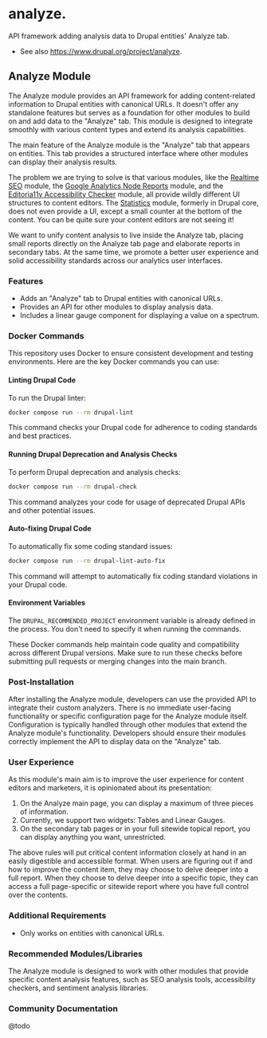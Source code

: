 # analyze.

API framework adding analysis data to Drupal entities' Analyze tab.

- See also https://www.drupal.org/project/analyze.

## Analyze Module

The Analyze module provides an API framework for adding content-related
information to Drupal entities with canonical URLs. It doesn't offer any
standalone features but serves as a foundation for other modules to build on and
add data to the "Analyze" tab. This module is designed to integrate smoothly
with various content types and extend its analysis capabilities.

The main feature of the Analyze module is the "Analyze" tab that appears on
entities. This tab provides a structured interface where other modules can
display their analysis results.

The problem we are trying to solve is that various modules, like the
[Realtime SEO](https://www.drupal.org/project/yoast_seo) module, the
[Google Analytics Node Reports](https://www.drupal.org/project/ga_node_reports)
module, and the
[Editoria11y Accessibility Checker](https://www.drupal.org/project/editoria11y)
module, all provide wildly different UI structures to content editors. The
[Statistics](https://www.drupal.org/project/statistics) module, formerly in
Drupal core, does not even provide a UI, except a small counter at the bottom of
the content. You can be quite sure your content editors are not seeing it!

We want to unify content analysis to live inside the Analyze tab, placing small
reports directly on the Analyze tab page and elaborate reports in secondary
tabs. At the same time, we promote a better user experience and solid
accessibility standards across our analytics user interfaces.

### Features

- Adds an "Analyze" tab to Drupal entities with canonical URLs.
- Provides an API for other modules to display analysis data.
- Includes a linear gauge component for displaying a value on a spectrum.

### Docker Commands

This repository uses Docker to ensure consistent development and testing
environments. Here are the key Docker commands you can use:

#### Linting Drupal Code

To run the Drupal linter:

```bash
docker compose run --rm drupal-lint
```

This command checks your Drupal code for adherence to coding standards and best
practices.

#### Running Drupal Deprecation and Analysis Checks

To perform Drupal deprecation and analysis checks:

```bash
docker compose run --rm drupal-check
```

This command analyzes your code for usage of deprecated Drupal APIs and other
potential issues.

#### Auto-fixing Drupal Code

To automatically fix some coding standard issues:

```bash
docker compose run --rm drupal-lint-auto-fix
```

This command will attempt to automatically fix coding standard violations in
your Drupal code.

#### Environment Variables

The `DRUPAL_RECOMMENDED_PROJECT` environment variable is already defined in the
process. You don't need to specify it when running the commands.

These Docker commands help maintain code quality and compatibility across
different Drupal versions. Make sure to run these checks before submitting pull
requests or merging changes into the main branch.

### Post-Installation

After installing the Analyze module, developers can use the provided API to
integrate their custom analyzers. There is no immediate user-facing
functionality or specific configuration page for the Analyze module itself.
Configuration is typically handled through other modules that extend the Analyze
module's functionality. Developers should ensure their modules correctly
implement the API to display data on the "Analyze" tab.

### User Experience

As this module's main aim is to improve the user experience for content editors
and marketers, it is opinionated about its presentation:

1. On the Analyze main page, you can display a maximum of three pieces of
   information.
2. Currently, we support two widgets: Tables and Linear Gauges.
3. On the secondary tab pages or in your full sitewide topical report, you can
   display anything you want, unrestricted.

The above rules will put critical content information closely at hand in an
easily digestible and accessible format. When users are figuring out if and how
to improve the content item, they may choose to delve deeper into a full report.
When they choose to delve deeper into a specific topic, they can access a full
page-specific or sitewide report where you have full control over the contents.

### Additional Requirements

- Only works on entities with canonical URLs.

### Recommended Modules/Libraries

The Analyze module is designed to work with other modules that provide specific
content analysis features, such as SEO analysis tools, accessibility checkers,
and sentiment analysis libraries.

### Community Documentation

@todo
